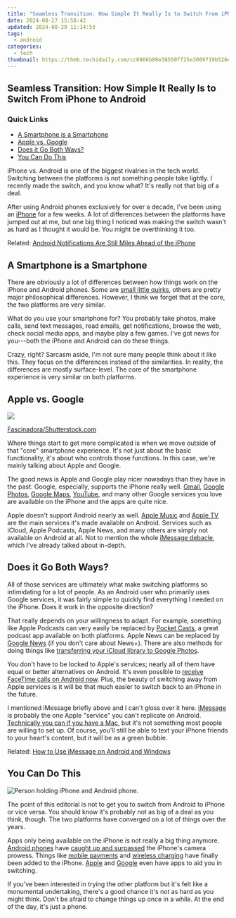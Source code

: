 ```yaml
---
title: "Seamless Transition: How Simple It Really Is to Switch From iPhone to Android"
date: 2024-08-27 15:58:42
updated: 2024-08-29 11:14:53
tags:
  - android
categories:
  - tech
thumbnail: https://thmb.techidaily.com/cc0866b80e38550ff25e3009719b526ea4484f9d37497b921eea5c41a1afe3dd.jpg
---
```


## Seamless Transition: How Simple It Really Is to Switch From iPhone to Android

### Quick Links

* [A Smartphone is a Smartphone](https://fox-boxes.techidaily.com/new-how-to-curate-christian-chimes-for-devotion/)
* [Apple vs. Google](https://youtube-clips.techidaily.com/new-current-lighting-infrastructure/)
* [Does it Go Both Ways?](https://snapchat-videos.techidaily.com/updated-navigate-the-art-of-snapchat-filters-for-beginners/)
* [You Can Do This](https://instagram-clips.techidaily.com/2024-approved-revolutionize-your-feed-with-these-10-insta-tools/)

 iPhone vs. Android is one of the biggest rivalries in the tech world. Switching between the platforms is not something people take lightly. I recently made the switch, and you know what? It's really not that big of a deal.

 After using Android phones exclusively for over a decade, I've been using an [iPhone](https://review-topics.techidaily.com/play-mkv-movies-on-moto-g24-is-it-possible-by-aiseesoft-video-converter-play-mkv-on-android/) for a few weeks. A lot of differences between the platforms have jumped out at me, but one big thing I noticed was making the switch wasn't as hard as I thought it would be. You might be overthinking it too.

Related: [Android Notifications Are Still Miles Ahead of the iPhone](https://games-able.techidaily.com/visual-powerhouse-debate-oled-amoled-vs-ips-technology/) 

##  A Smartphone is a Smartphone

 There are obviously a lot of differences between how things work on the iPhone and Android phones. Some are [small little quirks](https://extra-lessons.techidaily.com/updated-bring-out-canons-best-enjoy-10-free-luts-and-beyond-selection/), others are pretty major philosophical differences. However, I think we forget that at the core, the two platforms are very similar.

 What do you use your smartphone for? You probably take photos, make calls, send text messages, read emails, get notifications, browse the web, check social media apps, and maybe play a few games. I've got news for you---both the iPhone and Android can do these things.

 Crazy, right? Sarcasm aside, I'm not sure many people think about it like this. They focus on the differences instead of the similarities. In reality, the differences are mostly surface-level. The core of the smartphone experience is very similar on both platforms.

##  Apple vs. Google

![](https://static1.howtogeekimages.com/wordpress/wp-content/uploads/2020/03/google-play-and-apple-app-store.jpg) 

[Fascinadora/Shutterstock.com](https://www.shutterstock.com/image-photo/moscow-russia-june-03-2019-google-1419482291)

 Where things start to get more complicated is when we move outside of that "core" smartphone experience. It's not just about the basic functionality, it's about who controls those functions. In this case, we're mainly talking about Apple and Google.

 The good news is Apple and Google play nicer nowadays than they have in the past. Google, especially, supports the iPhone really well. [Gmail](https://apps.apple.com/us/app/gmail-email-by-google/id422689480), [Google Photos](https://apps.apple.com/us/app/google-photos/id962194608), [Google Maps](https://apps.apple.com/us/app/google-maps/id585027354), [YouTube](https://apps.apple.com/us/app/youtube-watch-listen-stream/id544007664), and many other Google services you love are available on the iPhone and the apps are quite nice.

 Apple doesn't support Android nearly as well. [Apple Music](https://www.anrdoezrs.net/links/3607085/type/dlg/sid/UUhtgUeUpU205944/https://play.google.com/store/apps/details?id=com.apple.android.music) and [Apple TV](https://www.anrdoezrs.net/links/3607085/type/dlg/sid/UUhtgUeUpU205944/https://play.google.com/store/apps/details?id=com.apple.atve.androidtv.appletv) are the main services it's made available on Android. Services such as iCloud, Apple Podcasts, Apple News, and many others are simply not available on Android at all. Not to mention the whole [iMessage debacle](https://mondly-stories.techidaily.com/step-by-step-japan-study-independent-paths-and-free-tools/), which I've already talked about in-depth.

##  Does it Go Both Ways?

 All of those services are ultimately what make switching platforms so intimidating for a lot of people. As an Android user who primarily uses Google services, it was fairly simple to quickly find everything I needed on the iPhone. Does it work in the opposite direction?

 That really depends on your willingness to adapt. For example, something like Apple Podcasts can very easily be replaced by [Pocket Casts](https://www.anrdoezrs.net/links/3607085/type/dlg/sid/UUhtgUeUpU205944/https://play.google.com/store/apps/details?id=au.com.shiftyjelly.pocketcasts&hl=en%5FUS&gl=US), a great podcast app available on both platforms. Apple News can be replaced by [Google News](https://www.anrdoezrs.net/links/3607085/type/dlg/sid/UUhtgUeUpU205944/https://play.google.com/store/apps/details?id=com.google.android.apps.magazines) (if you don't care about News+). There are also methods for doing things like [transferring your iCloud library to Google Photos](https://extra-support.techidaily.com/2024-approved-praise-in-pixels-the-new-marketing-trend/).

 You don't have to be locked to Apple's services; nearly all of them have equal or better alternatives on Android. It's even possible to [receive FaceTime calls on Android now](https://techno-recovery.techidaily.com/solution-guide-why-are-some-emails-not-coming-to-your-yahoo-mail/). Plus, the beauty of switching away from Apple services is it will be that much easier to switch back to an iPhone in the future.

 I mentioned iMessage briefly above and I can't gloss over it here. [iMessage](https://apple-account.techidaily.com/in-2024-how-to-delete-icloud-account-remove-your-apple-id-permanently-from-iphone-14-pro-max-by-drfone-ios/) is probably the one Apple "service" you can't replicate on Android. [Technically you can if you have a Mac](https://fox-blue.techidaily.com/2024-approved-unleash-creativity-design-your-own-logos-using-template-assets-free/), but it's not something most people are willing to set up. Of course, you'll still be able to text your iPhone friends to your heart's content, but it will be as a green bubble.

Related: [How to Use iMessage on Android and Windows](https://fox-blue.techidaily.com/2024-approved-unleash-creativity-design-your-own-logos-using-template-assets-free/) 

##  You Can Do This

![Person holding iPhone and Android phone.](https://static1.howtogeekimages.com/wordpress/wp-content/uploads/2020/05/iphone-and-android.jpg) 

 The point of this editorial is not to get you to switch from Android to iPhone or vice versa. You should know it's probably not as big of a deal as you think, though. The two platforms have converged on a lot of things over the years.

 Apps only being available on the iPhone is not really a big thing anymore. [Android phones](https://twitter-videos.techidaily.com/hot-takes-highlight-twitters-trending-topics-for-2024/) have [caught up and surpassed](https://blog-min.techidaily.com/how-to-restore-deleted-infinix-hot-30-5g-pictures-an-easy-method-explained-by-fonelab-android-recover-pictures/) the iPhone's camera prowess. Things like [mobile payments](https://vimeo-videos.techidaily.com/efficient-techniques-for-accessing-and-saving-vimeo-videos/) and [wireless charging](https://some-techniques.techidaily.com/hero-session-x-vs-polaroid-cube-the-ultimate-editing-showdown-for-2024/) have finally been added to the iPhone. [Apple](https://www.anrdoezrs.net/links/3607085/type/dlg/sid/UUhtgUeUpU205944/https://play.google.com/store/apps/details?id=com.apple.movetoios&hl=en%5FUS&gl=US) and [Google](https://apps.apple.com/us/app/switch-to-android/id1581816143) even have apps to aid you in switching.

 If you've been interested in trying the other platform but it's felt like a monumental undertaking, there's a good chance it's not as hard as you might think. Don't be afraid to change things up once in a while. At the end of the day, it's just a phone.

<ins class="adsbygoogle"
     style="display:block"
     data-ad-format="autorelaxed"
     data-ad-client="ca-pub-7571918770474297"
     data-ad-slot="1223367746"></ins>



<ins class="adsbygoogle"
     style="display:block"
     data-ad-client="ca-pub-7571918770474297"
     data-ad-slot="8358498916"
     data-ad-format="auto"
     data-full-width-responsive="true"></ins>
